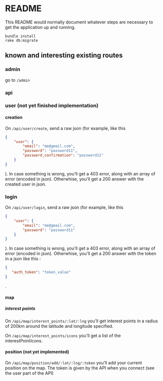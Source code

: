 # README

This README would normally document whatever steps are necessary to get the
application up and running.

    bundle install
    rake db:migrate

## known and interesting existing routes

### admin

go to `/admin`

### api
### user (not yet finished implementation)
#### creation 
On `/api/user/create`, send a raw json (for example, like this 
```json
{  
    "user": {
        "email": "me@gmail.com",
        "password": "password11",
        "password_confirmation": "password11"
    }
}
```
). In case something is wrong, you'll get a 403 error, along with an array of error (encoded
in json). Otherwhise, you'll get a 200 answer with the created user in json.

### login
On `/api/user/login`, send a raw json (for example, like this 
```json
{  
    "user": {
        "email": "me@gmail.com",
        "password": "password11"
    }
}
```
). In case something is wrong, you'll get a 403 error, along with an array of error (encoded
   in json). Otherwhise, you'll get a 200 answer with the token in a json like this : 
```json
{  
   "auth_token": "token_value"
}
```
.
#### map
##### interest points 

On `/api/map/interest_points/:lat/:lng` you'll get interest points in a radius of 200km 
around the latitude and longitude specified.

On `/api/map/interest_points/icons` you'll get a list of the interestPointIcons.

#### position (not yet implemented)
On `/api/map/position/add/:lat/:lng/:token` you'll add your current position
on the map. The token is given by the API when you connect (see the user part
of the API)
